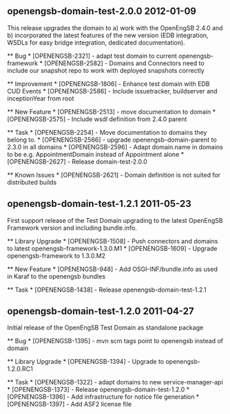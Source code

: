 openengsb-domain-test-2.0.0 2012-01-09
---------------------------------------------------------------------

This release upgrades the domain to a) work with the OpenEngSB 2.4.0 and b) incorporated the
latest features of the new version (EDB integration, WSDLs for easy bridge integration, dedicated documentation).

** Bug
    * [OPENENGSB-2321] - adapt test domain to current openengsb-framework
    * [OPENENGSB-2582] - Domains and Connectors need to include our snapshot repo to work with deployed snapshots correctly

** Improvement
    * [OPENENGSB-1806] - Enhance test domain with EDB CUD Events
    * [OPENENGSB-2586] - Include issuetracker, buildserver and inceptionYear from root

** New Feature
    * [OPENENGSB-2513] - move documentation to domain
    * [OPENENGSB-2575] - Include wsdl definition from 2.4.0 parent

** Task
    * [OPENENGSB-2254] - Move documentation to domains they belong to.
    * [OPENENGSB-2566] - upgrade openengsb-domain-parent to 2.3.0 in all domains
    * [OPENENGSB-2596] - Adapt domain.name in domains to be e.g. AppointmentDomain instead of Appointment alone
    * [OPENENGSB-2627] - Release domain-test-2.0.0

** Known Issues
    * [OPENENGSB-2621] - Domain definition is not suited for distributed builds


openengsb-domain-test-1.2.1 2011-05-23
---------------------------------------------------------------------

First support release of the Test Domain upgrading to the latest OpenEngSB Framework version and including bundle.info.

** Library Upgrade
    * [OPENENGSB-1508] - Push connectors and domains to latest openengsb-framework-1.3.0.M1
    * [OPENENGSB-1609] - Upgrade openengsb-framework to 1.3.0.M2

** New Feature
    * [OPENENGSB-948] - Add OSGI-INF/bundle.info as used in Karaf to the openengsb bundles

** Task
    * [OPENENGSB-1438] - Release openengsb-domain-test-1.2.1


openengsb-domain-test-1.2.0 2011-04-27
---------------------------------------------------------------------

Initial release of the OpenEngSB Test Domain as standalone package

** Bug
    * [OPENENGSB-1395] - mvn scm tags point to openengsb instead of domain

** Library Upgrade
    * [OPENENGSB-1394] - Upgrade to openengsb-1.2.0.RC1

** Task
    * [OPENENGSB-1322] - adapt domains to new service-manager-api
    * [OPENENGSB-1373] - Release openengsb-domain-test-1.2.0
    * [OPENENGSB-1396] - Add infrastructure for notice file generation
    * [OPENENGSB-1397] - Add ASF2 license file

